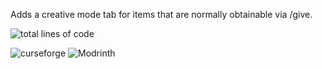 Adds a creative mode tab for items that are normally obtainable via /give.

![total lines of code](https://tokei.rs/b1/github/betterclient/opitemsmod)
        
![curseforge](https://www.curseforge.com/minecraft/mc-mods/op-tab)
![Modrinth](https://modrinth.com/mod/optab)
